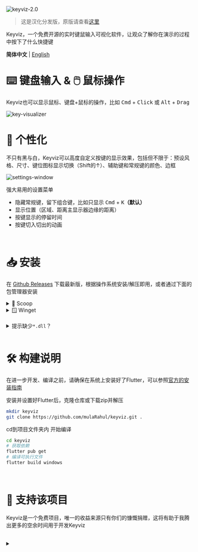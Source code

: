 ![keyviz-2.0](previews/banner.svg)

> 这是汉化分发版，原版请查看[这里](https://github.com/mulaRahul/keyviz)

Keyviz，一个免费开源的实时键鼠输入可视化软件，让观众了解你在演示的过程中按下了什么快捷键

**简体中文** | [English](./README.md)

# ⌨️ 键盘输入 & 🖱️ 鼠标操作

Keyviz也可以显示鼠标、键盘+鼠标的操作，比如 <kbd>Cmd</kbd> + <kbd>Click</kbd> 或 <kbd>Alt</kbd> + <kbd>Drag</kbd>

![key-visualizer](previews/visualizer-bar.svg)

# 🎨 个性化

不只有黑与白，Keyviz可以高度自定义按键的显示效果，包括但不限于：预设风格、尺寸、键位图标显示切换（Shift的↑）、辅助键和常规键的颜色、边框

![settings-window](previews/settings.svg)

强大易用的设置菜单

- 隐藏常规键，留下组合键，比如只显示 <kbd>Cmd</kbd> + <kbd>K</kbd>**（默认）**
- 显示位置（区域、距离主显示器边缘的距离）
- 按键显示的停留时间
- 按键切入切出的动画

</br>

# 📥 安装

在 [Github Releases](https://github.com/mulaRahul/algosul/releases) 下载最新版，根据操作系统安装/解压即用，或者通过下面的包管理器安装

<details>
  <summary>🥄 Scoop</summary>

  ```bash
  scoop bucket add extras # first, add the bucket
  scoop install keyviz
  ```

</details>

<details>
  <summary>🪟 Winget</summary>

  ```bash
  winget install mulaRahul.Keyviz
  ```

</details>

</br>

<details>
  <summary>提示缺少<code>*.dll</code>？</summary>

如果运行程序弹出了缺少`.dll`文件的错误，大概率是环境缺少了VC++运行库，你可以在[**这里
**](https://learn.microsoft.com/zh-cn/cpp/windows/latest-supported-vc-redist?view=msvc-170)下载安装

</details>

</br>

# 🛠️ 构建说明

在进一步开发、编译之前，请确保在系统上安装好了Flutter，可以参照[官方的安装指南](https://docs.flutter.dev/get-started/install)

安装并设置好Flutter后，克隆仓库或下载zip并解压

```bash
mkdir keyviz
git clone https://github.com/mulaRahul/keyviz.git .
```

cd到项目文件夹内 开始编译

```bash
cd keyviz
# 获取依赖
flutter pub get
# 编译可执行文件
flutter build windows
```

</br>

# 💖 支持该项目

Keyviz是一个免费项目，唯一的收益来源只有你们的慷慨捐赠，这将有助于我腾出更多的空余时间用于开发Keyviz

</br>

<details>
  <summary></summary>
  译于23/7/18，v2.0.0a发布的七天后，有些条目是作者还没改上去的，部分描述其实跟软件本体差挺多的
</details>
